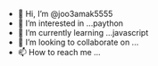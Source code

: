 - 👋 Hi, I’m @joo3amak5555
- 👀 I’m interested in ...paython 
- 🌱 I’m currently learning ...javascript
- 💞️ I’m looking to collaborate on ...
- 📫 How to reach me ...

<!---
joo3amak5555/joo3amak5555 is a ✨ special ✨ repository because its `README.md` (this file) appears on your GitHub profile.
You can click the Preview link to take a look at your changes.
--->
